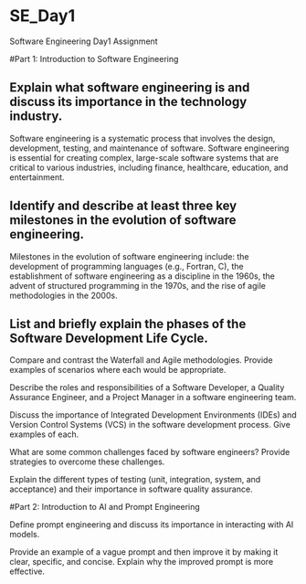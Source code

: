 # SE_Day1
Software Engineering Day1 Assignment

#Part 1: Introduction to Software Engineering

Explain what software engineering is and discuss its importance in the technology industry.
-
Software engineering is a systematic process that involves the design, development, testing, and maintenance of software.
Software engineering is essential for creating complex, large-scale software systems that are critical to various industries, including finance, healthcare, education, and entertainment.

Identify and describe at least three key milestones in the evolution of software engineering.
-
Milestones in the evolution of software engineering include:
the development of programming languages (e.g., Fortran, C), 
the establishment of software engineering as a discipline in the 1960s, 
the advent of structured programming in the 1970s, 
and the rise of agile methodologies in the 2000s.

List and briefly explain the phases of the Software Development Life Cycle.
-


Compare and contrast the Waterfall and Agile methodologies. Provide examples of scenarios where each would be appropriate.


Describe the roles and responsibilities of a Software Developer, a Quality Assurance Engineer, and a Project Manager in a software engineering team.


Discuss the importance of Integrated Development Environments (IDEs) and Version Control Systems (VCS) in the software development process. Give examples of each.


What are some common challenges faced by software engineers? Provide strategies to overcome these challenges.


Explain the different types of testing (unit, integration, system, and acceptance) and their importance in software quality assurance.


#Part 2: Introduction to AI and Prompt Engineering


Define prompt engineering and discuss its importance in interacting with AI models.


Provide an example of a vague prompt and then improve it by making it clear, specific, and concise. Explain why the improved prompt is more effective.

